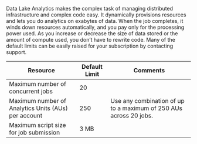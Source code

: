 Data Lake Analytics makes the complex task of managing distributed infrastructure and complex code easy. It dynamically provisions resources and lets you do analytics on exabytes of data. When the job completes, it winds down resources automatically, and you pay only for the processing power used. As you increase or decrease the size of data stored or the amount of compute used, you don’t have to rewrite code. Many of the default limits can be easily raised for your subscription by contacting support. 

| **Resource** | **Default Limit** | **Comments** |
| --- | --- | --- |
| Maximum number of concurrent jobs |20 | |
| Maximum number of Analytics Units (AUs) per account |250 | Use any combination of up to a maximum of 250 AUs across 20 jobs. |
| Maximum script size for job submission | 3 MB | |

